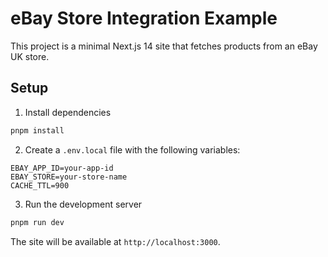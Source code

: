 # eBay Store Integration Example

This project is a minimal Next.js 14 site that fetches products from an eBay UK store.

## Setup

1. Install dependencies

```bash
pnpm install
```

2. Create a `.env.local` file with the following variables:

```
EBAY_APP_ID=your-app-id
EBAY_STORE=your-store-name
CACHE_TTL=900
```

3. Run the development server

```bash
pnpm run dev
```

The site will be available at `http://localhost:3000`.

